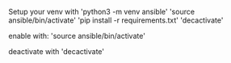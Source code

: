 Setup your venv with
'python3 -m venv ansible'
'source ansible/bin/activate'
'pip install -r requirements.txt'
'decactivate'


enable with:
'source ansible/bin/activate'

deactivate with
'decactivate'
